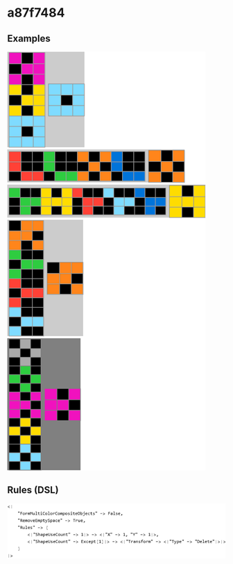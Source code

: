 # a87f7484

## Examples

![ARC examples for a87f7484](examples.png?raw=true)

## Rules (DSL)

![DSL rules for a87f7484](rules.png?raw=true)

